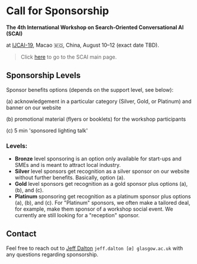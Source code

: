 # Call for Sponsorship

**The 4th International Workshop on Search-Oriented Conversational AI (SCAI)**

at [IJCAI-19](https://www.ijcai19.org/workshops.html), Macao 🇲🇴, China, August 10–12 (exact date TBD).

> Click [here](https://scai.info) to go to the SCAI main page.

## Sponsorship Levels

Sponsor benefits options (depends on the support level, see below):

(a)  acknowledgement in a particular category (Silver, Gold, or Platinum) and banner on our website

(b)  promotional material (flyers or booklets) for the workshop participants

(c)  5 min 'sponsored lighting talk'

### Levels:

- **Bronze** level sponsoring is an option only available for start-ups and SMEs and is meant to attract local industry. 
- **Silver** level sponsors get recognition as a silver sponsor on our website without further benefits. Basically, option (a).
- **Gold** level sponsors get recognition as a gold sponsor plus options (a), (b), and (c).
- **Platinum** sponsoring get recognition as a platinum sponsor plus options (a), (b), and (c).  For "Platinum" sponsors, we often make a tailored deal, for example, make them sponsor of a workshop social event.  We currently are still looking for a "reception" sponsor. 

## Contact

Feel free to reach out to [Jeff Dalton](http://www.dcs.gla.ac.uk/~jeff/) `jeff.dalton [œ] glasgow.ac.uk` with any questions regarding sponsorship.